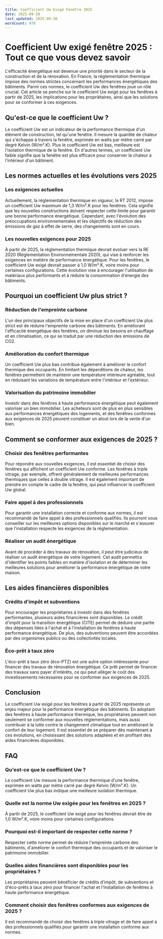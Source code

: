 ```yaml
---
title: Coefficient Uw Exigé Fenêtre 2025
date: 2025-09-30
last_updated: 2025-09-30
wordcount: 978
---
```


# Coefficient Uw exigé fenêtre 2025 : Tout ce que vous devez savoir

L'efficacité énergétique est devenue une priorité dans le secteur de la construction et de la rénovation. En France, la réglementation thermique impose des normes strictes concernant les performances énergétiques des bâtiments. Parmi ces normes, le coefficient Uw des fenêtres joue un rôle crucial. Cet article se penche sur le coefficient Uw exigé pour les fenêtres à partir de 2025, les implications pour les propriétaires, ainsi que les solutions pour se conformer à ces exigences.

## Qu'est-ce que le coefficient Uw ?

Le coefficient Uw est un indicateur de la performance thermique d'un élément de construction, tel qu'une fenêtre. Il mesure la quantité de chaleur qui s'échappe à travers la fenêtre, exprimée en watts par mètre carré par degré Kelvin (W/m².K). Plus le coefficient Uw est bas, meilleure est l'isolation thermique de la fenêtre. En d'autres termes, un coefficient Uw faible signifie que la fenêtre est plus efficace pour conserver la chaleur à l'intérieur d'un bâtiment.

## Les normes actuelles et les évolutions vers 2025

### Les exigences actuelles

Actuellement, la réglementation thermique en vigueur, la RT 2012, impose un coefficient Uw maximum de 1,3 W/m².K pour les fenêtres. Cela signifie que les nouvelles constructions doivent respecter cette limite pour garantir une bonne performance énergétique. Cependant, avec l'évolution des préoccupations environnementales et les objectifs de réduction des émissions de gaz à effet de serre, des changements sont en cours.

### Les nouvelles exigences pour 2025

À partir de 2025, la réglementation thermique devrait évoluer vers la RE 2020 (Réglementation Environnementale 2020), qui vise à renforcer les exigences en matière de performance énergétique. Pour les fenêtres, le coefficient Uw exigé devrait passer à 1,0 W/m².K, voire moins pour certaines configurations. Cette évolution vise à encourager l'utilisation de matériaux plus performants et à réduire la consommation d'énergie des bâtiments.

## Pourquoi un coefficient Uw plus strict ?

### Réduction de l'empreinte carbone

L'un des principaux objectifs de la mise en place d'un coefficient Uw plus strict est de réduire l'empreinte carbone des bâtiments. En améliorant l'efficacité énergétique des fenêtres, on diminue les besoins en chauffage et en climatisation, ce qui se traduit par une réduction des émissions de CO2.

### Amélioration du confort thermique

Un coefficient Uw plus bas contribue également à améliorer le confort thermique des occupants. En limitant les déperditions de chaleur, les fenêtres permettent de maintenir une température intérieure agréable, tout en réduisant les variations de température entre l'intérieur et l'extérieur.

### Valorisation du patrimoine immobilier

Investir dans des fenêtres à haute performance énergétique peut également valoriser un bien immobilier. Les acheteurs sont de plus en plus sensibles aux performances énergétiques des logements, et des fenêtres conformes aux exigences de 2025 peuvent constituer un atout lors de la vente d'un bien.

## Comment se conformer aux exigences de 2025 ?

### Choisir des fenêtres performantes

Pour répondre aux nouvelles exigences, il est essentiel de choisir des fenêtres qui affichent un coefficient Uw conforme. Les fenêtres à triple vitrage, par exemple, offrent généralement de meilleures performances thermiques que celles à double vitrage. Il est également important de prendre en compte le cadre de la fenêtre, qui peut influencer le coefficient Uw global.

### Faire appel à des professionnels

Pour garantir une installation correcte et conforme aux normes, il est recommandé de faire appel à des professionnels qualifiés. Ils pourront vous conseiller sur les meilleures options disponibles sur le marché et s'assurer que l'installation respecte les exigences de la réglementation.

### Réaliser un audit énergétique

Avant de procéder à des travaux de rénovation, il peut être judicieux de réaliser un audit énergétique de votre logement. Cet audit permettra d'identifier les points faibles en matière d'isolation et de déterminer les meilleures solutions pour améliorer la performance énergétique de votre maison.

## Les aides financières disponibles

### Crédits d'impôt et subventions

Pour encourager les propriétaires à investir dans des fenêtres performantes, plusieurs aides financières sont disponibles. Le crédit d'impôt pour la transition énergétique (CITE) permet de déduire une partie des dépenses liées à l'achat et à l'installation de fenêtres à haute performance énergétique. De plus, des subventions peuvent être accordées par des organismes publics ou des collectivités locales.

### Éco-prêt à taux zéro

L'éco-prêt à taux zéro (éco-PTZ) est une autre option intéressante pour financer des travaux de rénovation énergétique. Ce prêt permet de financer des travaux sans payer d'intérêts, ce qui peut alléger le coût des investissements nécessaires pour se conformer aux exigences de 2025.

## Conclusion

Le coefficient Uw exigé pour les fenêtres à partir de 2025 représente un enjeu majeur pour la performance énergétique des bâtiments. En adoptant des fenêtres à haute performance thermique, les propriétaires peuvent non seulement se conformer aux nouvelles réglementations, mais aussi contribuer à la lutte contre le changement climatique tout en améliorant le confort de leur logement. Il est essentiel de se préparer dès maintenant à ces évolutions, en choisissant des solutions adaptées et en profitant des aides financières disponibles.

## FAQ

### Qu'est-ce que le coefficient Uw ?

Le coefficient Uw mesure la performance thermique d'une fenêtre, exprimée en watts par mètre carré par degré Kelvin (W/m².K). Un coefficient Uw plus bas indique une meilleure isolation thermique.

### Quelle est la norme Uw exigée pour les fenêtres en 2025 ?

À partir de 2025, le coefficient Uw exigé pour les fenêtres devrait être de 1,0 W/m².K, voire moins pour certaines configurations.

### Pourquoi est-il important de respecter cette norme ?

Respecter cette norme permet de réduire l'empreinte carbone des bâtiments, d'améliorer le confort thermique des occupants et de valoriser le patrimoine immobilier.

### Quelles aides financières sont disponibles pour les propriétaires ?

Les propriétaires peuvent bénéficier de crédits d'impôt, de subventions et d'éco-prêts à taux zéro pour financer l'achat et l'installation de fenêtres à haute performance énergétique.

### Comment choisir des fenêtres conformes aux exigences de 2025 ?

Il est recommandé de choisir des fenêtres à triple vitrage et de faire appel à des professionnels qualifiés pour garantir une installation conforme aux normes.